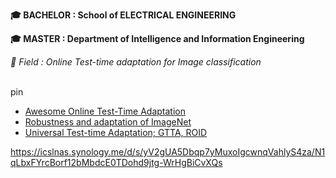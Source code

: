 **🎓 BACHELOR : School of ELECTRICAL ENGINEERING**
<br>

**🎓 MASTER : Department of Intelligence and Information Engineering**
<br>

*📖 Field : Online Test-time adaptation for Image classification*
<br>
<br>


pin
- [Awesome Online Test-Time Adaptation](https://github.com/tim-learn/awesome-test-time-adaptation/blob/main/TTA-OTTA.md)
- [Robustness and adaptation of ImageNet](https://github.com/bethgelab/robustness)
- [Universal Test-time Adaptation; GTTA, ROID](https://github.com/mariodoebler/test-time-adaptation)



https://icslnas.synology.me/d/s/yV2gUA5Dbqp7yMuxoIgcwnqVahlyS4za/N1qLbxFYrcBorf12bMbdcE0TDohd9jtg-WrHgBiCvXQs 
